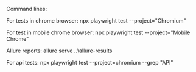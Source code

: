 Command lines:

For tests in chrome browser: npx playwright test  --project="Chromium" 

For test in mobile chrome browser: npx playwright test  --project="Mobile Chrome" 

Allure reports: allure serve ..\allure-results

For api tests: npx playwright test --project=chromium --grep "API"
